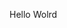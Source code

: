 Hello Wolrd


























































































































































































































































































































































































































































































































































































































































































































































































































































































































































































































































































































































































































































































































































































































































































































































































































































































































































